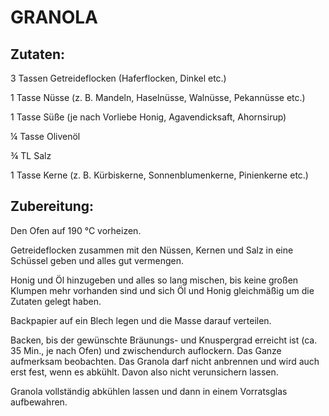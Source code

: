 # GRANOLA

## Zutaten:

3 Tassen Getreideflocken (Haferflocken, Dinkel etc.)

1 Tasse Nüsse (z. B. Mandeln, Haselnüsse, Walnüsse, Pekannüsse etc.)

1 Tasse Süße (je nach Vorliebe Honig, Agavendicksaft, Ahornsirup)

¼ Tasse Olivenöl

¾ TL Salz

1 Tasse Kerne (z. B. Kürbiskerne, Sonnenblumenkerne, Pinienkerne etc.)

## Zubereitung:

Den Ofen auf 190 °C vorheizen.

Getreideflocken zusammen mit den Nüssen, Kernen und Salz in eine
Schüssel geben und alles gut vermengen.

Honig und Öl hinzugeben und alles so lang mischen, bis keine großen
Klumpen mehr vorhanden sind und sich Öl und Honig gleichmäßig um die
Zutaten gelegt haben.

Backpapier auf ein Blech legen und die Masse darauf verteilen.

Backen, bis der gewünschte Bräunungs- und Knuspergrad erreicht ist (ca.
35 Min., je nach Ofen) und zwischendurch auflockern. Das Ganze
aufmerksam beobachten. Das Granola darf nicht anbrennen und wird auch
erst fest, wenn es abkühlt. Davon also nicht verunsichern lassen.

Granola vollständig abkühlen lassen und dann in einem Vorratsglas
aufbewahren.

